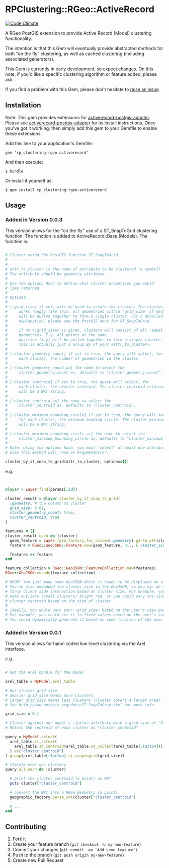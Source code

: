 # RPClustering::RGeo::ActiveRecord

[![Code Climate](https://codeclimate.com/github/robertpyke/rp_clustering-rgeo-activerecord.png)](https://codeclimate.com/github/robertpyke/rp_clustering-rgeo-activerecord)

A RGeo PostGIS extension to provide Active Record (Model) clustering functionality.

The intention is that this Gem will eventually provide abstracted methods for
both "on the fly" clustering, as well as cached clustering (including associated generators).

This Gem is currently in early development, so expect changes. On this note, if you'd like a specific clustering
algorithm or feature added, please ask.

If you find a problem with this Gem, please don't hesitate to [raise an issue](https://github.com/robertpyke/rp_clustering-rgeo-activerecord/issues).

## Installation

Note: This gem provides extensions for [activerecord-postgis-adapter](https://github.com/dazuma/activerecord-postgis-adapter).
Please see [activerecord-postgis-adapter](https://github.com/dazuma/activerecord-postgis-adapter)
for its install instructions. Once you've got
it working, then simply add this gem to your Gemfile to enable these extensions.

Add this line to your application's Gemfile:

    gem 'rp_clustering-rgeo-activerecord'

And then execute:

    $ bundle

Or install it yourself as:

    $ gem install rp_clustering-rgeo-activerecord


## Usage

### Added in Version 0.0.3

This version allows for the "on the fly" use of a ST_SnapToGrid clustering function.
The function is added to ActiveRecord::Base (Models). The function is:

```ruby

# Cluster using the PostGIS function ST_SnapToGrid
# -------------------------------------------------
#
# attr_to_cluster is the name of attribute to be clustered (a symbol).
# The attribute should be geometry attribute.
#
# Use the options Hash to define what cluster properties you would
# like returned.
#
# Options:
#
# [:grid_size] if set, will be used to create the cluster. The clustering
#     works rougly like this; all geometries within 'grid_size' of each other
#     will be pulled together to form a single cluster. For a detailed
#     explanation, please see the PostGIS docs for ST_SnapToGrid.
#
#     If no +:grid_size+ is given, clusters will consist of all 'equal'
#     geometries. E.g. all points at the same 
#     position (x,y) will be pulled together to form a single cluster.
#     This is actually just a Group By of your +attr_to_cluster+.
#
# [:cluster_geometry_count] if set to true, the query will select, for
#     each cluster, the number of geometries in the cluster.
#
# [:cluster_geometry_count_as] the name to select the
#     cluster_geometry_count as, defaults to "cluster_geometry_count".
#
# [:cluster_centroid] if set to true, the query will select, for
#     each cluster, the cluster centroid. The cluster_centroid returned
#     will be a WKT string.
#
# [:cluster_centroid_as] the name to select the 
#     cluster_centroid as, defaults to "cluster_centroid".
#
# [:cluster_minimum_bounding_circle] if set to true, the query will select,
#     for each cluster, the minimum bouding circle. The cluster_minimum_bounding_circle
#     will be a WKT string.
#
# [:cluster_minimum_bounding_circle_as] the name to select the
#     cluster_minimum_bounding_circle as, defaults to "cluster_minimum_bounding_circle"
#
# Note: Using the options hash, you must 'select' at least one attribute,
# else this method will rase an ArgumentError.

cluster_by_st_snap_to_grid(attr_to_cluster, options={})

```

e.g.

```ruby


@layer = Layer.find(params[:id])

cluster_result = @layer.cluster_by_st_snap_to_grid(
  :geometry, # the column to cluster
  grid_size: 0.01,
  cluster_geometry_count: true,
  cluster_centroid: true
)

features = []
cluster_result.each do |cluster|
  geom_feature = Layer.rgeo_factory_for_column(:geometry).parse_wkt(cluster.cluster_centroid)
  feature = RGeo::GeoJSON::Feature.new(geom_feature, nil, { cluster_size: cluster.cluster_geometry_count.to_i })

  features << feature
end

feature_collection = RGeo::GeoJSON::FeatureCollection.new(features)
RGeo::GeoJSON.encode(feature_collection)

# BOOM! You just made some GeoJSON which is ready to be displayed on a map.
# You've also embedded the cluster_size in the GeoJSON, so you can do some
# fancy client side interaction based on cluster size. For example, you could
# make outliers (small clusters) bright red, or you could vary the size of the
# cluster centroid based on the size of cluster.
#
# Ideally, you would vary your +grid_size+ based on the user's view port.
# For example, you could set it to fixed values based on the user's zoom level.
# You could dynamically generate it based on some fraction of the user's view port bbox.

```

### Added in Version 0.0.1

This version allows for hand-coded low-level clustering via the Arel interface.

e.g.

```ruby

# Get the Arel handle for the model

arel_table = MyModel.arel_table

# Our cluster grid size.
# Smaller grid_size means more clusters.
# Larger grid_size means less clusters (cluster covers a larger area).
# See http://www.postgis.org/docs/ST_SnapToGrid.html for more info.

grid_size = 0.1

# Cluster against our model's :latlon attribute with a grid size of '0.1'.
# Return the centroid of each cluster as "cluster_centroid".

query = MyModel.select(
  arel_table.st_astext(
    arel_table.st_centroid(arel_table.st_collect(arel_table[:latlon]))
  ).as("cluster_centroid")
).group(arel_table[:latlon].st_snaptogrid(grid_size))

# Iterate over our clusters
query.all.each do |cluster|

  # print the cluster_centroid (a point) as WKT
  puts cluster["cluster_centroid"]

  # convert the WKT into a RGeo Geometry (a point)
  geographic_factory.parse_wkt(cluster["cluster_centroid")

  # ...
end

```

## Contributing

1. Fork it
2. Create your feature branch (`git checkout -b my-new-feature`)
3. Commit your changes (`git commit -am 'Add some feature'`)
4. Push to the branch (`git push origin my-new-feature`)
5. Create new Pull Request
